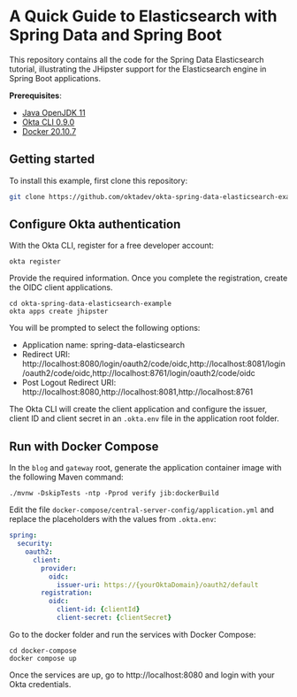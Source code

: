 # A Quick Guide to Elasticsearch with Spring Data and Spring Boot

This repository contains all the code for the Spring Data Elasticsearch tutorial, illustrating the JHipster support for the Elasticsearch engine in Spring Boot applications.

**Prerequisites**:

- [Java OpenJDK 11](https://jdk.java.net/java-se-ri/11)
- [Okta CLI 0.9.0](https://cli.okta.com)
- [Docker 20.10.7](https://docs.docker.com/engine/install/)

## Getting started

To install this example, first clone this repository:

```bash
git clone https://github.com/oktadev/okta-spring-data-elasticsearch-example.git
```

## Configure Okta authentication

With the Okta CLI, register for a free developer account:

```shell
okta register
```

Provide the required information. Once you complete the registration, create the OIDC client applications.

```shell
cd okta-spring-data-elasticsearch-example
okta apps create jhipster
```

You will be prompted to select the following options:

- Application name: spring-data-elasticsearch
- Redirect URI: http://localhost:8080/login/oauth2/code/oidc,http://localhost:8081/login/oauth2/code/oidc,http://localhost:8761/login/oauth2/code/oidc
- Post Logout Redirect URI: http://localhost:8080,http://localhost:8081,http://localhost:8761

The Okta CLI will create the client application and configure the issuer, client ID and client secret in an `.okta.env` file in the application root folder.

## Run with Docker Compose

In the `blog` and `gateway` root, generate the application container image with the following Maven command:

```shell
./mvnw -DskipTests -ntp -Pprod verify jib:dockerBuild
```

Edit the file `docker-compose/central-server-config/application.yml` and replace the placeholders with the values from `.okta.env`:

```yml
spring:
  security:
    oauth2:
      client:
        provider:
          oidc:
            issuer-uri: https://{yourOktaDomain}/oauth2/default
        registration:
          oidc:
            client-id: {clientId}
            client-secret: {clientSecret}
```

Go to the docker folder and run the services with Docker Compose:

```shell
cd docker-compose
docker compose up
```

Once the services are up, go to http://localhost:8080 and login with your Okta credentials.
